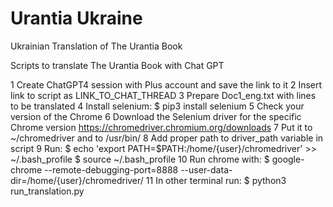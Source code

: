 # Urantia Ukraine

Ukrainian Translation of The Urantia Book

Scripts to translate The Urantia Book with Chat GPT

1 Create ChatGPT4 session with Plus account and save the link to it
2 Insert link to script as LINK_TO_CHAT_THREAD
3 Prepare Doc1_eng.txt with lines to be translated
4 Install selenium:
$ pip3 install selenium
5 Check your version of the Chrome
6 Download the Selenium driver for the specific Chrome version https://chromedriver.chromium.org/downloads
7 Put it to ~/chromedriver and to /usr/bin/
8 Add proper path to driver_path variable in script
9 Run:
$ echo 'export PATH=$PATH:/home/{user}/chromedriver' >> ~/.bash_profile
$ source ~/.bash_profile
10 Run chrome with:
$ google-chrome --remote-debugging-port=8888 --user-data-dir=/home/{user}/chromedriver/
11 In other terminal run:
$ python3 run_translation.py